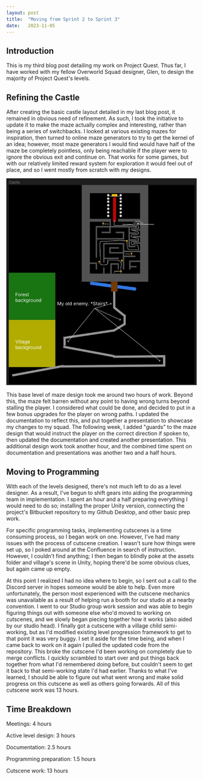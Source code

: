 ```yaml
---
layout: post
title:  "Moving from Sprint 2 to Sprint 3"
date:   2023-11-05 
---
```

## Introduction

This is my third blog post detailing my work on Project Quest. Thus far, I have worked with my fellow Overworld Squad designer, Glen, to design the majority of Project Quest's levels.

## Refining the Castle
After creating the basic castle layout detailed in my last blog post, it remained in obvious need of refinement. As such, I took the initiative to update it to make the maze actually complex and interesting, rather than being a series of switchbacks. I looked at various existing mazes for inspiration, then turned to online maze generators to try to get the kernel of an idea; however, most maze generators I would find would have half of the maze be completely pointless, only being reachable if the player were to ignore the obvious exit and continue on. That works for some games, but with our relatively limited reward system for exploration it would feel out of place, and so I went mostly from scratch with my designs. 

![Forest](/questblog/images/Castle2.jpg)

This base level of maze design took me around two hours of work. Beyond this, the maze felt barren without any point to having wrong turns beyond stalling the player. I considered what could be done, and decided to put in a few bonus upgrades for the player on wrong paths. I updated the documentation to reflect this, and put together a presentation to showcase my changes to my squad. The following week, I added "guards" to the maze design that would instruct the player on the correct direction if spoken to, then updated the documentation and created another presentation. This additional design work took another hour, and the combined time spent on documentation and presentations was another two and a half hours.

## Moving to Programming

With each of the levels designed, there's not much left to do as a level designer. As a result, I've begun to shift gears into aiding the programming team in implementation. I spent an hour and a half preparing everything I would need to do so; installing the proper Unity version, connecting the project's Bitbucket repository to my Github Desktop, and other basic prep work.

For specific programming tasks, implementing cutscenes is a time consuming process, so I began work on one. However, I've had many issues with the process of cutscene creation. I wasn't sure how things were set up, so I poked around at the Confluence in search of instruction. However, I couldn't find anything; I then began to blindly poke at the assets folder and village's scene in Unity, hoping there'd be some obvious clues, but again came up empty. 

At this point I realized I had no idea where to begin, so I sent out a call to the Discord server in hopes someone would be able to help. Even more unfortunately, the person most experienced with the cutscene mechanics was unavailable as a result of helping run a booth for our studio at a nearby convention. I went to our Studio group work session and was able to begin figuring things out with someone else who'd moved to working on cutscenes, and we slowly began piecing together how it works (also aided by our studio head). I finally got a cutscene with a village child semi-working, but as I'd modified existing level progression framework to get to that point it was very buggy. I set it aside for the time being, and when I came back to work on it again I pulled the updated code from the repository. This broke the cutscene I'd been working on completely due to merge conflicts. I quickly scrambled to start over and put things back together from what I'd remembered doing before, but couldn't seem to get it back to that semi-working state I'd had earlier. Thanks to what I've learned, I should be able to figure out what went wrong and make solid progress on this cutscene as well as others going forwards. All of this cutscene work was 13 hours.

## Time Breakdown
Meetings: 4 hours

Active level design: 3 hours

Documentation: 2.5 hours

Programming preparation: 1.5 hours

Cutscene work: 13 hours
